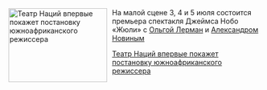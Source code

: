 <!--2025-06-29 13:15:58-->
<div class="yb">
  <div class="rss kino_teatr"><a href="https://www.kino-teatr.ru/teatr/news/y2025/6-29/38160/" title="Театр Наций впервые покажет постановку южноафриканского режиссера"><img src="https://www.kino-teatr.ru/news/0/6/38160/poster.jpg" width="196" height="147" align="left" hspace="5" style="margin: 0px 10px 0px 5px" alt="Театр Наций впервые покажет постановку южноафриканского режиссера"/></a>На малой сцене 3, 4 и 5 июля состоится премьера спектакля Джеймса Нобо «Жюли» с <a href=https://www.kino-teatr.ru/kino/acter/w/ros/251443/bio/ target=_blank>Ольгой Лерман</a> и <a href=https://www.kino-teatr.ru/kino/acter/m/ros/18232/bio/ target=_blank>Александром Новиным</a> <p class="titl"><a href="https://www.kino-teatr.ru/teatr/news/y2025/6-29/38160/">Театр Наций впервые покажет постановку южноафриканского режиссера</a></p></div>
</div>
